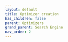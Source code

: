 ```yaml
---
layout: default
title: Optimizer creation
has_children: false
parent: Optimizers
grand_parent: Search Engine
nav_order: 2
---
```

